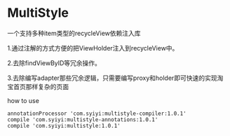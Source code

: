 # MultiStyle
一个支持多种item类型的recycleView依赖注入库

1.通过注解的方式方便的把ViewHolder注入到recycleView中。

2.去除findViewByID等冗余操作。

3.去除编写adapter那些冗余逻辑，只需要编写proxy和holder即可快速的实现淘宝首页那样复杂的页面

how to use

    annotationProcessor 'com.syiyi:multistyle-compiler:1.0.1'
    compile 'com.syiyi:multistyle-annotations:1.0.1'
    compile 'com.syiyi:multistyle:1.0.1'
